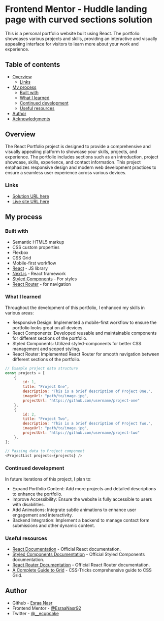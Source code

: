 # Frontend Mentor - Huddle landing page with curved sections solution

This is a personal portfolio website built using React. The portfolio showcases various projects and skills, providing an interactive and visually appealing interface for visitors to learn more about your work and experience.

## Table of contents

- [Overview](#overview)
  - [Links](#links)
- [My process](#my-process)
  - [Built with](#built-with)
  - [What I learned](#what-i-learned)
  - [Continued development](#continued-development)
  - [Useful resources](#useful-resources)
- [Author](#author)
- [Acknowledgments](#acknowledgments)


## Overview
The React Portfolio project is designed to provide a comprehensive and visually appealing platform to showcase your skills, projects, and experience. The portfolio includes sections such as an introduction, project showcase, skills, experience, and contact information. This project emphasizes responsive design and modern web development practices to ensure a seamless user experience across various devices.


### Links

- [Solution URL here](https://github.com/EsraaNasr92/React-portfolio)
- [Live site URL here](https://secret-bomb.surge.sh/)

## My process

### Built with

- Semantic HTML5 markup
- CSS custom properties
- Flexbox
- CSS Grid
- Mobile-first workflow
- [React](https://reactjs.org/) - JS library
- [Next.js](https://nextjs.org/) - React framework
- [Styled Components](https://styled-components.com/) - For styles
- [React Router](https://reactrouter.com/en/main) - for navigation

### What I learned

Throughout the development of this portfolio, I enhanced my skills in various areas:

- Responsive Design: Implemented a mobile-first workflow to ensure the portfolio looks great on all devices.
- React Components: Developed reusable and maintainable components for different sections of the portfolio.
- Styled Components: Utilized styled-components for better CSS management and scoped styling.
- React Router: Implemented React Router for smooth navigation between different sections of the portfolio.

```js
// Example project data structure
const projects = [
    {
        id: 1,
        title: "Project One",
        description: "This is a brief description of Project One.",
        imageUrl: "path/to/image.jpg",
        projectUrl: "https://github.com/username/project-one"
    },
    {
        id: 2,
        title: "Project Two",
        description: "This is a brief description of Project Two.",
        imageUrl: "path/to/image.jpg",
        projectUrl: "https://github.com/username/project-two"
    },
];

// Passing data to Project component
<ProjectList projects={projects} />

```

### Continued development
In future iterations of this project, I plan to:

- Expand Portfolio Content: Add more projects and detailed descriptions to enhance the portfolio.
- Improve Accessibility: Ensure the website is fully accessible to users with disabilities.
- Add Animations: Integrate subtle animations to enhance user engagement and interactivity.
- Backend Integration: Implement a backend to manage contact form submissions and other dynamic content.

### Useful resources
- [React Documentation](https://reactjs.org/) - Official React documentation.
- [Styled Components Documentation](https://styled-components.com/docs) - Official Styled Components documentation.
- [React Router Documentation](https://reactrouter.com/en/main) - Official React Router documentation.
- [A Complete Guide to Grid](https://www.freecodecamp.org/news/complete-guide-to-css-grid/) - CSS-Tricks comprehensive guide to CSS Grid.

## Author

- Github - [Esraa Nasr](https://github.com/EsraaNasr92/)
- Frontend Mentor - [@EsraaNasr92](https://www.frontendmentor.io/profile/EsraaNasr92)
- Twitter - [@__ecupcake](https://twitter.com/__ecupcake)